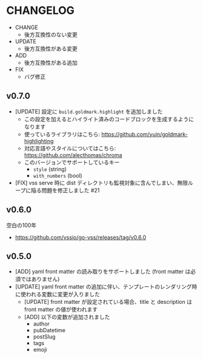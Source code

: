 # CHANGELOG

- CHANGE
    - 後方互換性のない変更
- UPDATE
    - 後方互換性がある変更
- ADD
    - 後方互換性がある追加
- FIX
    - バグ修正


## v0.7.0

- [UPDATE] 設定に `build.goldmark.highlight` を追加しました
    - この設定を加えるとハイライト済みのコードブロックを生成するようになります
    - 使っているライブラリはこちら: https://github.com/yuin/goldmark-highlighting
    - 対応言語やスタイルについてはこちら: https://github.com/alecthomas/chroma
    - このバージョンでサポートしているキー
        - `style` (string)
        - `with_numbers` (bool)
- [FIX] vss serve 時に dist ディレクトリも監視対象に含んでしまい、無限ループに陥る問題を修正しました #21

## v0.6.0

空白の100年
- https://github.com/vssio/go-vss/releases/tag/v0.6.0

## v0.5.0

- [ADD] yaml front matter の読み取りをサポートしました (front matter は必須ではありません)
- [UPDATE] yaml front matter の追加に伴い、テンプレートのレンダリング時に使われる変数に変更が入りました
    - [UPDATE] front matter が設定されている場合、title と description は front matter の値が使われます
    - [ADD] 以下の変数が追加されました
        - author
        - pubDatetime
        - postSlug
        - tags
        - emoji
